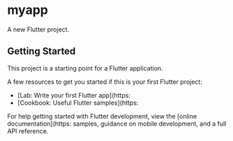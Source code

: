 # myapp

A new Flutter project.

## Getting Started

This project is a starting point for a Flutter application.

A few resources to get you started if this is your first Flutter project:

- [Lab: Write your first Flutter app](https:
- [Cookbook: Useful Flutter samples](https:

For help getting started with Flutter development, view the
[online documentation](https:
samples, guidance on mobile development, and a full API reference.
